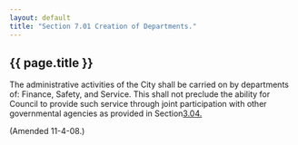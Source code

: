 ```yaml
---
layout: default 
title: "Section 7.01 Creation of Departments."
---
```


{{ page.title }}
----------------

The administrative activities of the City shall be carried on by
departments of: Finance, Safety, and Service. This shall not preclude
the ability for Council to provide such service through joint
participation with other governmental agencies as provided in
Section[3.04.](13353c76.html)

(Amended 11-4-08.)
